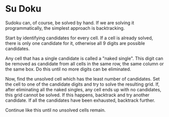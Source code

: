 # Su Doku

Sudoku can, of course, be solved by hand. If we are solving it programmatically, the simplest approach is backtracking.

Start by identifying candidates for every cell. If a cell is already solved, there is only one candidate for it, otherwise all 9 digits are possible candidates.

Any cell that has a single candidate is called a "naked single". This digit can be removed as candidate from all cells in the same row, the same column or the same box. Do this until no more digits can be eliminated.

Now, find the unsolved cell which has the least number of candidates. Set the cell to one of the candidate digits and try to solve the resulting grid. If, after eliminating all the naked singles, any cell ends up with no candidates, this grid cannot be solved. If this happens, backtrack and try another candidate. If all the candidates have been exhausted, backtrack further.

Continue like this until no unsolved cells remain.
